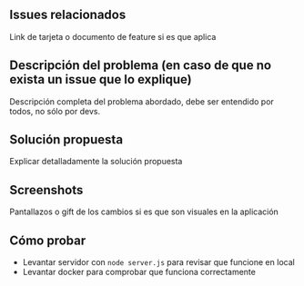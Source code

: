 ## Issues relacionados

Link de tarjeta o documento de feature si es que aplica

## Descripción del problema (en caso de que no exista un issue que lo explique)

Descripción completa del problema abordado, debe ser entendido por todos, no sólo por devs.

## Solución propuesta

Explicar detalladamente la solución propuesta

## Screenshots

Pantallazos o gift de los cambios si es que son visuales en la aplicación

## Cómo probar

- Levantar servidor con `node server.js` para revisar que funcione en local
- Levantar docker para comprobar que funciona correctamente